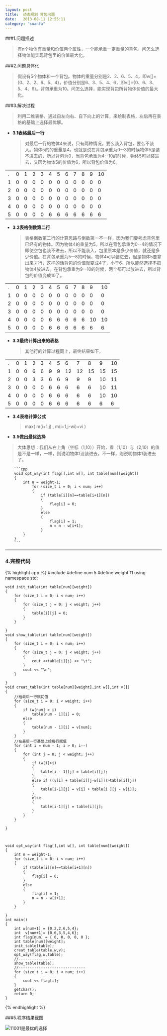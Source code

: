 ```yaml
---
layout: post
title:  动态规划 背包问题
date:   2013-08-11 12:55:11
category: "suanfa"
---
```


###1.问题描述
>有n个物体有重量和价值两个属性，一个能承重一定重量的背包。问怎么选择物体能实现背包里的价值最大化。

###2.问题具体化
>假设有5个物体和一个背包。物体的重量分别是2、2、6、5、4，即w[]={0、2、2、6、5、4}，价值分别是6、3、5、4、6，即v[]={0、6、3、5、4、6}。背包承重为10。问怎么选择，能实现背包所背物体价值的最大化。

###3.解决过程
>利用二维表格，通过自左向右、自下向上的计算，来绘制表格，左后再在表格的基础上选择最优解。

- **3.1表格最后一行**
  
  >对最后一行的物体4来说，只有两种情况，要么装入背包，要么不装入。物体5的的重量是4。也就是说在背包承重为0--3的时候物体5是装不进去的，所以背包为0，当背包承重为4--10的时候，物体5可以装进去，又因为物体5的价值为6，所以背包价值为6。

<table>
<tr><td>.</td><td>0</td><td>1</td><td>2</td><td>3</td><td>4</td><td>5</td><td>6</td><td>7</td><td>8</td><td>9</td><td>10</td></tr>
<tr><td>1</td><td>0</td><td>0</td><td>0</td><td>0</td><td>0</td><td>0</td><td>0</td><td>0</td><td>0</td><td>0</td><td>0</td></tr>
<tr><td>2</td><td>0</td><td>0</td><td>0</td><td>0</td><td>0</td><td>0</td><td>0</td><td>0</td><td>0</td><td>0</td><td>0</td></tr>
<tr><td>3</td><td>0</td><td>0</td><td>0</td><td>0</td><td>0</td><td>0</td><td>0</td><td>0</td><td>0</td><td>0</td><td>0</td></tr>
<tr><td>4</td><td>0</td><td>0</td><td>0</td><td>0</td><td>0</td><td>0</td><td>0</td><td>0</td><td>0</td><td>0</td><td>0</td></tr>
<tr><td>5</td><td>0</td><td>0</td><td>0</td><td>0</td><td>6</td><td>6</td><td>6</td><td>6</td><td>6</td><td>6</td><td>6</td></tr>
</table>

- **3.2表格倒数第二行**
  
  >表格倒数第二行的计算思路与倒数第一不一样，因为我们要考虑背包里已经有的物体。因为物体4的重量为5。所以在背包承重为0--4的情况下即使空包也装不进去，所以不能装入，包里原本是多少价值，就还是多少价值。在背包承重为5--8的时候，物体4可以装进去，但是物体5要拿出来才行，这样的话背包的价值就变成4了，小于6。所以能然选择不把物体4放进去。在背包承重为9--10的时候，两个都可以放进去，所以背包的价值变成10了。
   
<table>
<tr><td>.</td><td>0</td><td>1</td><td>2</td><td>3</td><td>4</td><td>5</td><td>6</td><td>7</td><td>8</td><td>9</td><td>10</td></tr>
<tr><td>1</td><td>0</td><td>0</td><td>0</td><td>0</td><td>0</td><td>0</td><td>0</td><td>0</td><td>0</td><td>0</td><td>0</td></tr>
<tr><td>2</td><td>0</td><td>0</td><td>0</td><td>0</td><td>0</td><td>0</td><td>0</td><td>0</td><td>0</td><td>0</td><td>0</td></tr>
<tr><td>3</td><td>0</td><td>0</td><td>0</td><td>0</td><td>0</td><td>0</td><td>0</td><td>0</td><td>0</td><td>0</td><td>0</td></tr>
<tr><td>4</td><td>0</td><td>0</td><td>0</td><td>0</td><td>6</td><td>6</td><td>6</td><td>6</td><td>6</td><td>10</td><td>10</td></tr>
<tr><td>5</td><td>0</td><td>0</td><td>0</td><td>0</td><td>6</td><td>6</td><td>6</td><td>6</td><td>6</td><td>6</td><td>6</td></tr>
</table>

- **3.3最终计算出来的表格**
  
  >其他行的计算过程同上，最终结果如下。

 
<table>
<tr><td>.</td><td>0</td><td>1</td><td>2</td><td>3</td><td>4</td><td>5</td><td>6</td><td>7</td><td>8</td><td>9</td><td>10</td></tr>
<tr><td>1</td><td>0</td><td>0</td><td>6</td><td>6</td><td>9</td><td>9</td><td>12</td><td>12</td><td>15</td><td>15</td><td>15</td></tr>
<tr><td>2</td><td>0</td><td>0</td><td>3</td><td>3</td><td>6</td><td>6</td><td>9</td><td>9</td><td>9</td><td>10</td><td>11</td></tr>
<tr><td>3</td><td>0</td><td>0</td><td>0</td><td>0</td><td>6</td><td>6</td><td>6</td><td>6</td><td>6</td><td>10</td><td>11</td></tr>
<tr><td>4</td><td>0</td><td>0</td><td>0</td><td>0</td><td>6</td><td>6</td><td>6</td><td>6</td><td>6</td><td>10</td><td>10</td></tr>
<tr><td>5</td><td>0</td><td>0</td><td>0</td><td>0</td><td>6</td><td>6</td><td>6</td><td>6</td><td>6</td><td>6</td><td>6</td></tr>
</table>

- **3.4表格计算公式**
  
  >max(  m(i+1,j)   ,   m(i+1,j-wi)+vi  )

- **3.5做出最优选择**
>大体思想：我们从右上角（坐标（1,10））开始，看（1,10）与（2,10）的值是不是一样，一样，则说明物体1没装进去，不一样，则说明物体1装进去了。

  
	
		```cpp
		void opt_way(int flag[],int w[], int table[num][weight])
		{
			int n = weight-1;
				for (size_t i = 0; i < num; i++)
				{
					if (table[i][n]==table[i+1][n])
					{
						flag[i] = 0;
					}
					else
					{
						flag[i] = 1;
						n = n - w[i+1];
					}
			}
		}
		```


-------------------


### 4.完整代码



{% highlight cpp %}
	#include <iostream>
	#define num 5
	#define weight  11
	using namespace std;
		
	void init_table(int table[num][weight])
	{
		for (size_t i = 0; i < num; i++)
		{
			for (size_t j = 0; j < weight; j++)
			{
				table[i][j] = 0;
			}
		}
		
	}
	void show_table(int table[num][weight])
	{
		for (size_t i = 0; i < num; i++)
		{
			for (size_t j = 0; j < weight; j++)
			{
				cout <<table[i][j] << "\t";
			}
			cout << "\n";
		}
		
	}
	void creat_table(int table[num][weight],int w[],int v[])
	{
		//给最后一行赋初值
		for (size_t i = 0; i < weight; i++)
		{
			if (w[num] > i)
				table[num - 1][i] = 0;
			else
			{
				table[num - 1][i] = v[num];
			}
		}
		//在最后一行基础上给每行赋值
		for (int i = num - 1; i > 0; i--)
		{
			for (int j = 0; j < weight; j++)
			{
				if (w[i]>j)
				{
					table[i - 1][j] = table[i][j];
				}
				else if ((v[i] + table[i][j-w[i]])>table[i][j])
				{
					table[i-1][j] = v[i] + table[i ][j - w[i]];
				}
				else
				{
					table[i-1][j] = table[i][j];
				}
			}
		}
		
	}
		
		
		
	void opt_way(int flag[],int w[], int table[num][weight])
	{
		int n = weight-1;
		for (size_t i = 0; i < num; i++)
		{
			if (table[i][n]==table[i+1][n])
			{
				flag[i] = 0;
			}
			else
			{
				flag[i] = 1;
				n = n - w[i+1];
			}
		}
		
	}
	int main()
	{
		int w[num+1] = {0,2,2,6,5,4};
		int  v[num+1]= {0,6,3,5,4,6};
		int flag[num] = { 0, 0, 0, 0, 0 };
		int table[num][weight];
		init_table(table);
		creat_table(table,w,v);
		opt_way(flag,w,table);
		//----------------
		show_table(table);
		//------------------------------
		for (size_t i = 0; i < num; i++)
		{
			cout << flag[i];
		}
		getchar();
		return 0;
	}
{% endhighlight %}

###5.程序结果截图

![11001是最优的选择](http://img.blog.csdn.net/20150315164106387)


